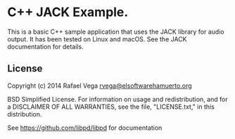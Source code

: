 # C++ JACK Example.

This is a basic C++ sample application that uses the JACK library for audio output.  It has been tested on Linux and macOS. See the JACK documentation for details.

## License

Copyright (c) 2014 Rafael Vega <rvega@elsoftwarehamuerto.org>
 
BSD Simplified License.
For information on usage and redistribution, and for a DISCLAIMER OF ALL
WARRANTIES, see the file, "LICENSE.txt," in this distribution.

See https://github.com/libpd/libpd for documentation
